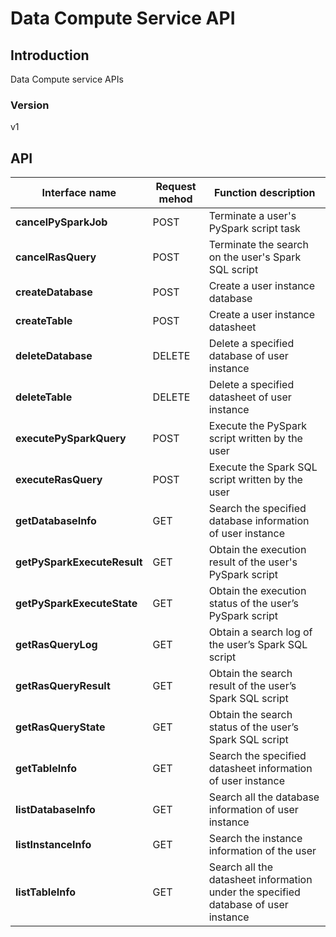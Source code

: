 # Data Compute Service API


## Introduction
Data Compute service APIs


### Version
v1


## API
|Interface name|Request mehod|Function description|
|---|---|---|
|**cancelPySparkJob**|POST|Terminate a user's PySpark script task|
|**cancelRasQuery**|POST|Terminate the search on the user's Spark SQL script|
|**createDatabase**|POST|Create a user instance database|
|**createTable**|POST|Create a user instance datasheet|
|**deleteDatabase**|DELETE|Delete a specified database of user instance|
|**deleteTable**|DELETE|Delete a specified datasheet of user instance|
|**executePySparkQuery**|POST|Execute the PySpark script written by the user|
|**executeRasQuery**|POST|Execute the Spark SQL script written by the user|
|**getDatabaseInfo**|GET|Search the specified database information of user instance|
|**getPySparkExecuteResult**|GET|Obtain the execution result of the user's PySpark script|
|**getPySparkExecuteState**|GET|Obtain the execution status of the user’s PySpark script|
|**getRasQueryLog**|GET|Obtain a search log of the user’s Spark SQL script|
|**getRasQueryResult**|GET|Obtain the search result of the user’s Spark SQL script|
|**getRasQueryState**|GET|Obtain the search status of the user’s Spark SQL script|
|**getTableInfo**|GET|Search the specified datasheet information of user instance|
|**listDatabaseInfo**|GET|Search all the database information of user instance|
|**listInstanceInfo**|GET|Search the instance information of the user|
|**listTableInfo**|GET|Search all the datasheet information under the specified database of user instance|
